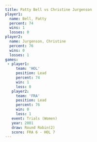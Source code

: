 ```yaml
---
title: Patty Bell vs Christine Jurgenson
player1:                    
  name: Bell, Patty         
  percent: 74               
  wins: 1                   
  losses: 0                 
player2:                    
  name: Jurgenson, Christine
  percent: 76               
  wins: 0                   
  losses: 1                 
games:
 - player1:        
     team: 'HOL'   
     position: Lead
     percent: 74   
     win: 1        
     loss: 0       
   player2:        
     team: 'FRA'   
     position: Lead
     percent: 76   
     win: 0        
     loss: 1       
   event: Trials (Women)
   year: 2001           
   draw: Round Robin(2) 
   score: FRA 6 - HOL 7 
---
```

